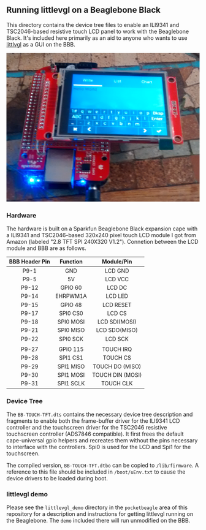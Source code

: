 ## Running littlevgl on a Beaglebone Black
This directory contains the device tree files to enable an ILI9341 and TSC2046-based resistive touch LCD panel to work with the Beaglebone Black.  It's included here primarily as an aid to anyone who wants to use [littlvgl](https://littlevgl.com/) as a GUI on the BBB.

![littlevgl demo on BBB](../pictures/littlevgl_bbb_demo.png)


### Hardware
The hardware is built on a Sparkfun Beaglebone Black expansion cape with a ILI9341 and TSC2046-based 320x240 pixel touch LCD module I got from Amazon (labeled "2.8 TFT SPI 240X320 V1.2").  Connetion between the LCD module and BBB are as follows.

| BBB Header Pin | Function   | Module/Pin    |
|:--------------:|:----------:|:-------------:|
| P9-1           | GND        | LCD GND       |
| P9-5           | 5V         | LCD VCC       |
| P9-12          | GPIO 60    | LCD DC        |
| P9-14          | EHRPWM1A   | LCD LED       |
| P9-15          | GPIO 48    | LCD RESET     |
| P9-17          | SPI0 CS0   | LCD CS        |
| P9-18          | SPI0 MOSI  | LCD SDI(MOSI) |
| P9-21          | SPI0 MISO  | LCD SDO(MISO) |
| P9-22          | SPI0 SCK   | LCD SCK       |
|                |            |               |
| P9-27          | GPIO 115   | TOUCH IRQ     |
| P9-28          | SPI1 CS1   | TOUCH CS      |
| P9-29          | SPI1 MISO  | TOUCH DO (MISO) |
| P9-30          | SPI1 MOSI  | TOUCH DIN (MOSI) |
| P9-31          | SPI1 SCLK  | TOUCH CLK     |

### Device Tree
The ```BB-TOUCH-TFT.dts``` contains the necessary device tree description and fragments to enable both the frame-buffer driver for the ILI9341 LCD controller and the touchscreen driver for the TSC2046 resistive touchscreen controller (ADS7846 compatible).  It first frees the default cape-universal gpio helpers and recreates them without the pins necessary to interface with the controllers.  Spi0 is used for the LCD and Spi1 for the touchscreen.

The compiled version, ```BB-TOUCH-TFT.dtbo``` can be copied to ```/lib/firmware```.  A reference to this file should be included in ```/boot/uEnv.txt``` to cause the device drivers to be loaded during boot.

### littlevgl demo
Please see the ```littlevgl_demo``` directory in the ```pocketbeagle``` area of this repository for a description and instructions for getting littlevgl running on the Beaglebone.  The ```demo``` included there will run unmodified on the BBB.